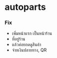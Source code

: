 # autoparts

### Fix
- เพิ่มหน้าแรก เป็นหน้าร้าน
- ที่อยู่ร้าน
- แล้วค่อยกดดูสินค้า
- จ่ายเงินปลายทาง, QR
